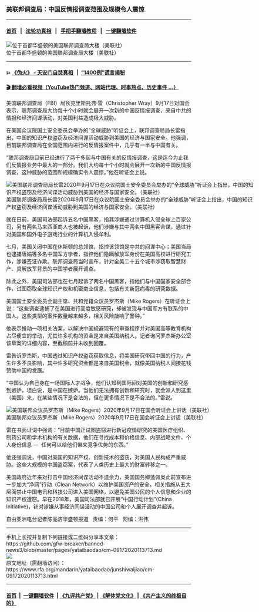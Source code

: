 ### 美联邦调查局：中国反情报调查范围及规模令人震惊
------------------------

#### [首页](https://github.com/gfw-breaker/banned-news3/blob/master/README.md) &nbsp;&nbsp;|&nbsp;&nbsp; [法轮功真相](https://github.com/begood0513/basic/blob/master/README.md)  &nbsp;&nbsp;|&nbsp;&nbsp; [手把手翻墙教程](https://github.com/gfw-breaker/guides/wiki)  &nbsp;&nbsp;|&nbsp;&nbsp; [一键翻墙软件](https://github.com/gfw-breaker/nogfw/blob/master/README.md)  



<div id="headerimg">
 <img alt="位于首都华盛顿的美国联邦调查局大楼（美联社）" src="https://www.rfa.org/mandarin/yataibaodao/junshiwaijiao/cm-09172020113713.html/cm0917x.jpg/@@images/a3ba97b0-994d-4d8b-8497-9be8fece3193.jpeg" title="位于首都华盛顿的美国联邦调查局大楼（美联社）"/>
 <div id="headerimgcontents">
  <div id="headerimgcaption">
   <span>
    位于首都华盛顿的美国联邦调查局大楼（美联社）
   </span>
   <!-- zoomattribute -->
  </div>
  <!-- headerimgcaption -->
 </div>
 <!-- headerimagecontents -->
</div>

<hr/>


#### 💥 [《伪火》 - 天安门自焚真相 ](http://158.247.195.190:10000/videos/blog/weihuo.html)&nbsp; |&nbsp; [“1400例”谎言揭秘  ](http://158.247.195.190:10000/videos/blog/jiexi1400.html)

#### [ 🎬  翻墙必看视频（YouTube热门频道、网站代理、时事热点、历史事件 ...）](https://github.com/gfw-breaker/links/blob/master/banned.md)

<div id="storytext">
 <div>
  <div class="slot_header">
  </div>
 </div>
 <p>
  美国联邦调查局（FBI）局长克里斯托弗·雷（Christopher Wray）9月17日对国会表示，联邦调查局大约每十个小时就会展开一次新的中国反情报调查，来自中共的情报和经济间谍活动，对美国利益造成极大威胁。
 </p>
 <p>
  在美国众议院国土安全委员会举办的“全球威胁”听证会上，联邦调查局局长雷指出，中国的知识产权盗窃及经济间谍活动威胁到美国的经济与国家安全。他强调，目前联邦调查局在全国范围内进行的反情报案件中，几乎有一半与中国有关。
 </p>
 <p>
  “联邦调查局目前已经进行了两千多起与中国有关的反情报调查，这是迄今为止我们反情报业务中最大的一部分。我们大约每十个小时就会展开一次新的中国反情报调查，这种威胁的范围和规模确实令人震惊。”他在听证会上说。
 </p>
 <p>
  <div class="image-inline captioned" style="width:680px;">
   <div style="width:680px;">
    <img alt="美国联邦调查局局长雷2020年9月17日在众议院国土安全委员会举办的“全球威胁”听证会上指出，中国的知识产权盗窃及经济间谍活动威胁到美国的经济与国家安全。（美联社）" src="https://www.rfa.org/mandarin/yataibaodao/junshiwaijiao/cm-09172020113713.html/cm0917y.jpg" title="美国联邦调查局局长雷2020年9月17日在众议院国土安全委员会举办的“全球威胁”听证会上指出，中国的知识产权盗窃及经济间谍活动威胁到美国的经济与国家安全。（美联社）"/>
   </div>
   <div class="image-caption">
    <span style="width:680px;">
     美国联邦调查局局长雷2020年9月17日在众议院国土安全委员会举办的“全球威胁”听证会上指出，中国的知识产权盗窃及经济间谍活动威胁到美国的经济与国家安全。（美联社）
    </span>
    <span class="copyright">
    </span>
   </div>
  </div>
 </p>
 <p>
 </p>
 <p>
  就在日前，美国司法部起诉五名中国黑客，指其涉嫌通过计算机入侵全球上百家公司，另有两名马来西亚商人也被起诉，他们涉嫌与其中两名中国黑客合谋，通过针对美国和国外电子游戏行业的计算机入侵牟利。
 </p>
 <p>
  七月，美国关闭中国在休斯顿的总领馆，指控该领馆是中共的间谍中心；美国当局也逮捕唐娟等多名中国军方学者，指控他们隐瞒解放军身份在美国高校进行研究工作，涉嫌签证诈欺。联邦调查局当时宣布，针对全美二十五个城市涉窃取智慧财产、具解放军背景的中国学者展开调查。
 </p>
 <p>
  除此之外，美国司法部也在七月起诉了两名中国黑客，指他们与中国国家安全部合作，试图窃取全球知识产权和机密商业信息，包括有关新冠病毒的研究数据。
 </p>
 <p>
 </p>
 <p>
 </p>
 <p>
  美国国土安全委员会副主席、共和党籍众议员罗杰斯（Mike Rogers）在听证会上说：“这些调查逮捕了在美国进行高度敏感研究，却被发现与中国军方有联系的中国人。这些类型的案件数量越来越多，相关风险敲响了警钟。”
 </p>
 <p>
  他表示推动一项相关法案，以解决中国规避现有的审查程序并对美国高等教育机构占尽便宜的举动，尤其许多机构的资金是来自美国纳税人。记者询问罗杰斯办公室该草案的详细内容，至截稿前并未收到回覆。
 </p>
 <p>
  雷告诉罗杰斯，中国透过知识产权盗窃获取信息，将美国研究带回中国的行为，产生许多不良影响，其中许多研究资金都是来自美国税金，就像美国纳税人间接花钱赞助中国的发展。
 </p>
 <p>
  “中国认为自己身在一场国际人才战争，他们认知到国际间对美国的创新和研究感到嫉妒，坦白说，是中国在嫉妒。当他们无法拥有创新和研究时，就会派人到这里（美国）来，在某些情况下是合法的，但在更多情况下是不合法的。”雷说。
 </p>
 <p>
  <div class="image-inline captioned" style="width:680px;">
   <div style="width:680px;">
    <img alt="美国联邦众议员罗杰斯（Mike Rogers）2020年9月17日在国会听证会上讲话（美联社）" src="https://www.rfa.org/mandarin/yataibaodao/junshiwaijiao/cm-09172020113713.html/cm0917u.jpg" title="美国联邦众议员罗杰斯（Mike Rogers）2020年9月17日在国会听证会上讲话（美联社）"/>
   </div>
   <div class="image-caption">
    <span style="width:680px;">
     美国联邦众议员罗杰斯（Mike Rogers）2020年9月17日在国会听证会上讲话（美联社）
    </span>
    <span class="copyright">
    </span>
   </div>
  </div>
 </p>
 <p>
  雷在书面证词中强调：“目前中国正试图盗窃进行新冠疫情研究的美国医疗组织、制药公司和学术机构的有关数据，他们在寻找成本和价格信息、内部战略文件、个人身份信息 —  任何可以给他们带来竞争优势的东西。”
 </p>
 <p>
  他还强调说，中国对美国的知识产权、创新技术的盗窃，对美国人民构成严重威胁。这些大规模的中国盗窃案，代表了人类历史上最大的财富转移之一。
 </p>
 <p>
  美国政府近年来对打击中国经济间谍活动不遗余力，美国国务卿蓬佩奥此前宣布进一步加大“净网”行动（Clean Network）以维护美国资产的安全，相关措施从五大层面禁止中国电讯和科技公司进入美国网络，以避免美国公民的个人信息和企业的知识产权遭窃。早在2018年，美国司法部就已开展“中国行动计划”(China Initiative)，针对涉嫌从事经济间谍活动的中国公司和个人展开调查并起诉。
 </p>
 <p>
 </p>
 <p>
  自由亚洲电台记者陈品洁华盛顿报道   责编：何平   网编：洪伟
 </p>
</div>

<hr/>
手机上长按并复制下列链接或二维码分享本文章：<br/>
https://github.com/gfw-breaker/banned-news3/blob/master/pages/yataibaodao/cm-09172020113713.md <br/>
<a href='https://github.com/gfw-breaker/banned-news3/blob/master/pages/yataibaodao/cm-09172020113713.md'><img src='https://github.com/gfw-breaker/banned-news3/blob/master/pages/yataibaodao/cm-09172020113713.md.png'/></a> <br/>
原文地址（需翻墙访问）：https://www.rfa.org/mandarin/yataibaodao/junshiwaijiao/cm-09172020113713.html


------------------------
#### [首页](https://github.com/gfw-breaker/banned-news3/blob/master/README.md) &nbsp;|&nbsp; [一键翻墙软件](https://github.com/gfw-breaker/nogfw/blob/master/README.md) &nbsp;| [《九评共产党》](https://github.com/gfw-breaker/9ping.md/blob/master/README.md#九评之一评共产党是什么) | [《解体党文化》](https://github.com/gfw-breaker/jtdwh.md/blob/master/README.md) | [《共产主义的终极目的》](https://github.com/gfw-breaker/gczydzjmd.md/blob/master/README.md)


<img src='http://gfw-breaker.win/banned-news3/pages/yataibaodao/cm-09172020113713.md' width='0px' height='0px'/>